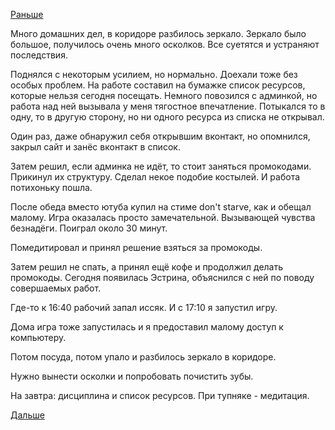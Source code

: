 [Раньше](2019.06.24.md)

Много домашних дел, в коридоре разбилось зеркало. Зеркало было большое, получилось очень много осколков. Все суетятся и устраняют последствия.

Поднялся с некоторым усилием, но нормально.
Доехали тоже без особых проблем.
На работе составил на бумажке список ресурсов, которые нельзя сегодня посещать.
Немного повозился с админкой, но работа над ней вызывала у меня тягостное впечатление. Потыкался то в одну, то в другую сторону, но ни одного ресурса из списка не открывал.

Один раз, даже обнаружил себя открывшим вконтакт, но опомнился, закрыл сайт и занёс вконтакт в список.

Затем решил, если админка не идёт, то стоит заняться промокодами.
Прикинул их структуру. Сделал некое подобие костылей. И работа потихоньку пошла.

После обеда вместо ютуба купил на стиме don't starve, как и обещал малому. Игра оказалась просто замечательной. Вызывающей чувства безнадёги.
Поиграл около 30 минут.

Помедитировал и принял решение взяться за промокоды.

Затем решил не спать, а принял ещё кофе и продолжил делать промокоды.
Сегодня появилась Эстрина, объяснился с ней по поводу совершаемых работ.

Где-то к 16:40 рабочий запал иссяк.
И с 17:10 я запустил игру.

Дома игра тоже запустилась и я предоставил малому доступ к компьютеру.

Потом посуда, потом упало и разбилось зеркало в коридоре.

Нужно вынести осколки и попробовать почистить зубы.

На завтра: дисциплина и список ресурсов.
При тупняке - медитация.

[Дальше](2019.06.26.md)
